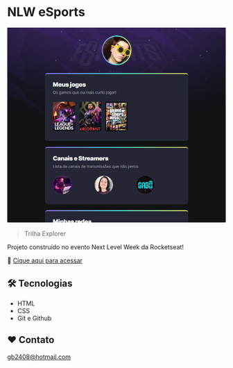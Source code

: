 # NLW eSports 

![preview](./.github/preview.png)

>Trilha Explorer 

Projeto construído no evento Next Level Week  da Rocketseat!

🔗 [Cique aqui para acessar](https://gabsssbarbosa.github.io/nlw-esports-explorer/)

## 🛠️ Tecnologias

- HTML
- CSS
- Git e Github 

## ❤️ Contato 

gb2408@hotmail.com